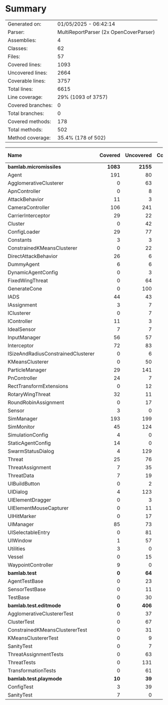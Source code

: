 ﻿# Summary
|||
|:---|:---|
| Generated on: | 01/05/2025 - 06:42:14 |
| Parser: | MultiReportParser (2x OpenCoverParser) |
| Assemblies: | 4 |
| Classes: | 62 |
| Files: | 57 |
| Covered lines: | 1093 |
| Uncovered lines: | 2664 |
| Coverable lines: | 3757 |
| Total lines: | 6615 |
| Line coverage: | 29% (1093 of 3757) |
| Covered branches: | 0 |
| Total branches: | 0 |
| Covered methods: | 178 |
| Total methods: | 502 |
| Method coverage: | 35.4% (178 of 502) |

|**Name**|**Covered**|**Uncovered**|**Coverable**|**Total**|**Line coverage**|**Covered**|**Total**|**Branch coverage**|**Covered**|**Total**|**Method coverage**|
|:---|---:|---:|---:|---:|---:|---:|---:|---:|---:|---:|---:|
|**bamlab.micromissiles**|**1083**|**2155**|**3238**|**6375**|**33.4%**|**0**|**0**|****|**176**|**450**|**39.1%**|
|Agent|191|80|271|481|70.4%|0|0||32|45|71.1%|
|AgglomerativeClusterer|0|63|63|99|0%|0|0||0|2|0%|
|ApnController|0|8|8|20|0%|0|0||0|2|0%|
|AttackBehavior|11|3|14|51|78.5%|0|0||2|3|66.6%|
|CameraController|106|241|347|643|30.5%|0|0||13|36|36.1%|
|CarrierInterceptor|29|22|51|80|56.8%|0|0||5|7|71.4%|
|Cluster|0|42|42|85|0%|0|0||0|12|0%|
|ConfigLoader|29|77|106|153|27.3%|0|0||4|13|30.7%|
|Constants|3|3|6|17|50%|0|0||1|2|50%|
|ConstrainedKMeansClusterer|0|22|22|117|0%|0|0||0|2|0%|
|DirectAttackBehavior|26|6|32|74|81.2%|0|0||2|2|100%|
|DummyAgent|6|6|12|481|50%|0|0||2|5|40%|
|DynamicAgentConfig|0|3|3|132|0%|0|0||0|1|0%|
|FixedWingThreat|0|64|64|117|0%|0|0||0|9|0%|
|GenerateCone|0|100|100|144|0%|0|0||0|9|0%|
|IADS|44|43|87|143|50.5%|0|0||10|17|58.8%|
|IAssignment|3|7|10|40|30%|0|0||1|3|33.3%|
|IClusterer|0|7|7|47|0%|0|0||0|3|0%|
|IController|11|3|14|30|78.5%|0|0||3|4|75%|
|IdealSensor|7|7|14|25|50%|0|0||1|2|50%|
|InputManager|56|57|113|156|49.5%|0|0||11|11|100%|
|Interceptor|72|83|155|238|46.4%|0|0||9|17|52.9%|
|ISizeAndRadiusConstrainedClusterer|0|6|6|47|0%|0|0||0|1|0%|
|KMeansClusterer|0|50|50|117|0%|0|0||0|3|0%|
|ParticleManager|29|141|170|245|17%|0|0||8|24|33.3%|
|PnController|24|7|31|61|77.4%|0|0||2|2|100%|
|RectTransformExtensions|0|12|12|18|0%|0|0||0|4|0%|
|RotaryWingThreat|32|11|43|76|74.4%|0|0||5|8|62.5%|
|RoundRobinAssignment|0|17|17|45|0%|0|0||0|2|0%|
|Sensor|3|0|3|29|100%|0|0||1|1|100%|
|SimManager|193|199|392|614|49.2%|0|0||22|47|46.8%|
|SimMonitor|45|124|169|255|26.6%|0|0||8|20|40%|
|SimulationConfig|4|0|4|132|100%|0|0||1|1|100%|
|StaticAgentConfig|14|0|14|63|100%|0|0||5|5|100%|
|SwarmStatusDialog|4|129|133|167|3%|0|0||1|16|6.2%|
|Threat|25|76|101|182|24.7%|0|0||6|10|60%|
|ThreatAssignment|7|35|42|80|16.6%|0|0||1|5|20%|
|ThreatData|7|19|26|49|26.9%|0|0||1|5|20%|
|UIBuildButton|0|2|2|11|0%|0|0||0|2|0%|
|UIDialog|4|123|127|217|3.1%|0|0||1|18|5.5%|
|UIElementDragger|0|3|3|12|0%|0|0||0|1|0%|
|UIElementMouseCapturer|0|11|11|20|0%|0|0||0|3|0%|
|UIHitMarker|0|17|17|29|0%|0|0||0|4|0%|
|UIManager|85|73|158|237|53.7%|0|0||14|29|48.2%|
|UISelectableEntry|0|81|81|138|0%|0|0||0|15|0%|
|UIWindow|1|57|58|100|1.7%|0|0||1|9|11.1%|
|Utilities|3|0|3|9|100%|0|0||1|1|100%|
|Vessel|0|15|15|27|0%|0|0||0|5|0%|
|WaypointController|9|0|9|22|100%|0|0||2|2|100%|
|**bamlab.test**|**0**|**64**|**64**|**111**|**0%**|**0**|**0**|****|**0**|**12**|**0%**|
|AgentTestBase|0|23|23|41|0%|0|0||0|4|0%|
|SensorTestBase|0|11|11|26|0%|0|0||0|2|0%|
|TestBase|0|30|30|44|0%|0|0||0|6|0%|
|**bamlab.test.editmode**|**0**|**406**|**406**|**885**|**0%**|**0**|**0**|****|**0**|**37**|**0%**|
|AgglomerativeClustererTest|0|37|37|63|0%|0|0||0|5|0%|
|ClusterTest|0|67|67|96|0%|0|0||0|7|0%|
|ConstrainedKMeansClustererTest|0|31|31|76|0%|0|0||0|5|0%|
|KMeansClustererTest|0|9|9|76|0%|0|0||0|2|0%|
|SanityTest|0|7|7|22|0%|0|0||0|2|0%|
|ThreatAssignmentTests|0|63|63|141|0%|0|0||0|2|0%|
|ThreatTests|0|131|131|310|0%|0|0||0|11|0%|
|TransformationTests|0|61|61|101|0%|0|0||0|3|0%|
|**bamlab.test.playmode**|**10**|**39**|**49**|**97**|**20.4%**|**0**|**0**|****|**2**|**3**|**66.6%**|
|ConfigTest|3|39|42|73|7.1%|0|0||1|2|50%|
|SanityTest|7|0|7|24|100%|0|0||1|1|100%|
